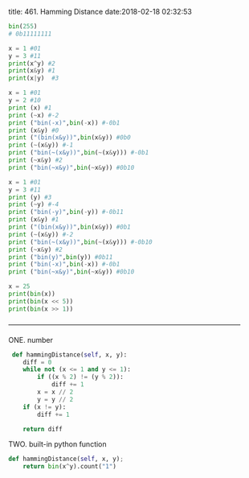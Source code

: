 title: 461. Hamming Distance
date:2018-02-18 02:32:53

```python
bin(255)
# 0b11111111

x = 1 #01
y = 3 #11
print(x^y) #2
print(x&y) #1
print(x|y)  #3

x = 1 #01
y = 2 #10
print (x) #1
print (~x) #-2
print ("bin(-x)",bin(-x)) #-0b1
print (x&y) #0
print ("(bin(x&y))",bin(x&y)) #0b0
print (~(x&y)) #-1
print ("bin(~(x&y))",bin(~(x&y))) #-0b1
print (~x&y) #2
print ("bin(~x&y)",bin(~x&y)) #0b10

x = 1 #01
y = 3 #11
print (y) #3
print (~y) #-4
print ("bin(-y)",bin(-y)) #-0b11
print (x&y) #1
print ("(bin(x&y))",bin(x&y)) #0b1
print (~(x&y)) #-2
print ("bin(~(x&y))",bin(~(x&y))) #-0b10
print (~x&y) #2
print ("bin(y)",bin(y)) #0b11
print ("bin(-x)",bin(-x)) #-0b1
print ("bin(~x&y)",bin(~x&y)) #0b10

x = 25
print(bin(x))
print(bin(x << 5))
print(bin(x >> 1))
```
—————————————————————————————————

ONE. number
```python
 def hammingDistance(self, x, y):
    diff = 0
    while not (x <= 1 and y <= 1):
        if ((x % 2) != (y % 2)):
            diff += 1
        x = x // 2
        y = y // 2
    if (x != y):
        diff += 1  

    return diff
```

TWO. built-in python function
```python
def hammingDistance(self, x, y);
    return bin(x^y).count("1")
```

